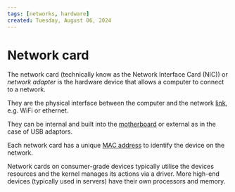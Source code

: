 ```yaml
---
tags: [networks, hardware]
created: Tuesday, August 06, 2024
---
```


# Network card

The network card (technically know as the Network Interface Card (NIC)) or
_network adapter_ is the hardware device that allows a computer to connect to a
network.

They are the physical interface between the computer and the network
[link](Link_Layer_of_Internet_Protocol.md), e.g. WiFi or ethernet.

They can be internal and built into the [motherboard](Motherboard.md) or
external as in the case of USB adaptors.

Each network card has a unique [MAC address](MAC_addresses.md) to identify the
device on the network.

Network cards on consumer-grade devices typically utilise the devices resources
and the kernel manages its actions via a driver. More high-end devices
(typically used in servers) have their own processors and memory.
